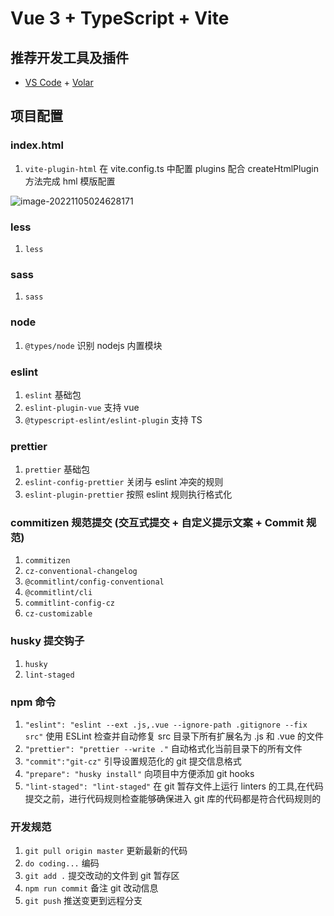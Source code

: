 # Vue 3 + TypeScript + Vite

## 推荐开发工具及插件

-   [VS Code](https://code.visualstudio.com/) + [Volar](https://marketplace.visualstudio.com/items?itemName=Vue.volar)

## 项目配置

### index.html

1. `vite-plugin-html` 在 vite.config.ts 中配置 plugins 配合 createHtmlPlugin 方法完成 hml 模版配置

 ![image-20221105024628171](https://gitee.com/Alvin-Liuwenbin/pictures/raw/master/images/image-20221105024628171.png)

### less

1. `less`

### sass

1. `sass`

### node

1. `@types/node` 识别 nodejs 内置模块

### eslint

1. `eslint` 基础包
2. `eslint-plugin-vue` 支持 vue
3. `@typescript-eslint/eslint-plugin` 支持 TS

### prettier

1. `prettier` 基础包
2. `eslint-config-prettier` 关闭与 eslint 冲突的规则
3. `eslint-plugin-prettier` 按照 eslint 规则执行格式化

### commitizen 规范提交 (交互式提交 + 自定义提示文案 + Commit 规范)

1. `commitizen`
2. `cz-conventional-changelog`
3. `@commitlint/config-conventional`
4. `@commitlint/cli`
5. `commitlint-config-cz`
6. `cz-customizable`

### husky 提交钩子

1. `husky`
2. `lint-staged`

### npm 命令

1. `"eslint": "eslint --ext .js,.vue --ignore-path .gitignore --fix src"` 使用 ESLint 检查并自动修复 src 目录下所有扩展名为 .js 和 .vue 的文件
2. `"prettier": "prettier --write ."` 自动格式化当前目录下的所有文件
3. `"commit":"git-cz"` 引导设置规范化的 git 提交信息格式
4. `"prepare": "husky install"` 向项目中方便添加 git hooks
5. `"lint-staged": "lint-staged"` 在 git 暂存文件上运行 linters 的工具,在代码提交之前，进行代码规则检查能够确保进入 git 库的代码都是符合代码规则的

### 开发规范

1. `git pull origin master` 更新最新的代码
2. `do coding...` 编码
3. `git add .` 提交改动的文件到 git 暂存区
4. `npm run commit` 备注 git 改动信息
5. `git push` 推送变更到远程分支

